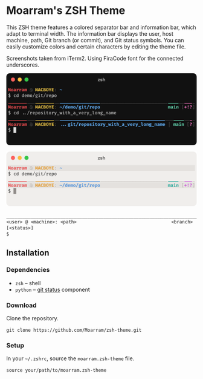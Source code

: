 # Moarram's ZSH Theme
This ZSH theme features a colored separator bar and information bar, which adapt to terminal width. The information bar displays the user, host machine, path, Git branch (or commit), and Git status symbols. You can easily customize colors and certain characters by editing the theme file.

Screenshots taken from iTerm2. Using FiraCode font for the connected underscores.

![dark theme screenshot](.github/images/zsh_theme_dark.png)

![light theme screenshot](.github/images/zsh_theme_light.png)

```
________________________________________________________________________________
<user> @ <machine>: <path>                                   <branch> [<status>]
$
```


## Installation
### Dependencies
* `zsh` – shell
* `python` – [git status](https://travis-ci.org/olivierverdier/zsh-git-status) component

### Download
Clone the repository.

```
git clone https://github.com/Moarram/zsh-theme.git
```

### Setup
In your `~/.zshrc`, source the `moarram.zsh-theme` file.

```
source your/path/to/moarram.zsh-theme
```
